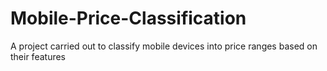 # Mobile-Price-Classification
A project carried out to classify mobile devices into price ranges based on their features
